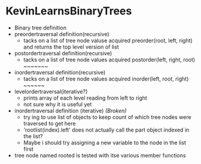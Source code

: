 # KevinLearnsBinaryTrees
* Binary tree definition
* preordertraversal definition(recursive)
	*  tacks on a list of tree node valuse acquired preorder(root, left, right) and returns the top level version of list
* postordertraversal definition(recursive)
	*  tacks on a list of tree node values acquired postorder(left, right, root) ~~~~~~~
* inordertraversal definition(recursive)
	*  tacks on a list of tree node values acquired inorder(left, root, right) ~~~~~~
* levelordertraversal(iterative?)
	*  prints array of each level reading from left to right
	*  not sure why it is useful yet
* inordertraversal definition (iterative) _(Broken)_
	*  try ing to use list of objects to keep count of which tree nodes were traversed to get here
	*  'rootlist(index).left' does not actually call the part object indexed in the list?
	*  Maybe i should try assigning a new variable to the node in the list first
* tree node named rooted is tested with itse various member functions
